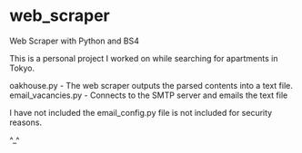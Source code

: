 # web_scraper
Web Scraper with Python and BS4

This is a personal project I worked on while searching for apartments in Tokyo.

oakhouse.py - The web scraper outputs the parsed contents into a text file.
email_vacancies.py - Connects to the SMTP server and emails the text file

I have not included the email_config.py file is not included for security reasons.

^_^
